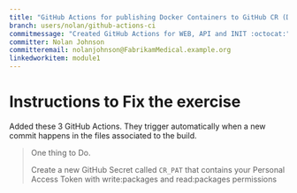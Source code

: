 ```yaml
---
title: "GitHub Actions for publishing Docker Containers to GitHub CR (DEVWF-T007)"
branch: users/nolan/github-actions-ci
commitmessage: "Created GitHub Actions for WEB, API and INIT :octocat:"
committer: Nolan Johnson
committeremail: nolanjohnson@FabrikamMedical.example.org
linkedworkitem: module1
---
```

# Instructions to Fix the exercise
Added these 3 GitHub Actions. They trigger automatically when a new commit happens in the files associated to the build.

>One thing to Do. 
>
>Create a new GitHub Secret called `CR_PAT` that contains your Personal Access Token with write:packages and read:packages permissions
